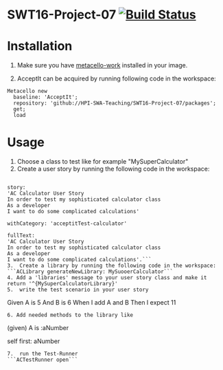 # SWT16-Project-07 [![Build Status](https://travis-ci.org/HPI-SWA-Teaching/SWT16-Project-07.svg?branch=master)](https://travis-ci.org/HPI-SWA-Teaching/SWT16-Project-07)



# Installation  

1. Make sure you have [metacello-work](https://github.com/dalehenrich/metacello-work) installed in your image.

2. AcceptIt can be acquired by running following code in the workspace:

```smalltalk
Metacello new
  baseline: 'AcceptIt';
  repository: 'github://HPI-SWA-Teaching/SWT16-Project-07/packages';
  get;
  load
```

# Usage

1.	Choose a class to test like for example "MySuperCalculator" 
2.	Create a user story by running the following code in the workspace:  
```ACUserStory userStoryNamed: 'ACCalculatorUserStory' 

story: 
'AC Calculator User Story
In order to test my sophisticated calculator class
As a developer
I want to do some complicated calculations'

withCategory: 'acceptitTest-calculator'

fullText: 
'AC Calculator User Story
In order to test my sophisticated calculator class
As a developer
I want to do some complicated calculations'.```
3.	Create a library by running the following code in the workspace:   
```ACLibrary generateNewLibrary: MySuooerCalculator``` 
4. Add a 'libraries' message to your user story class and make it return '^{MySuperCalculatorLibrary}'
5.	write the test scenario in your user story
```
Given A is 5
And B is 6
When I add A and B
Then I expect 11
```
6. Add needed methods to the library like
```
(given) A is :aNumber

  self first: aNumber
```
7.	run the Test-Runner
```ACTestRunner open```

